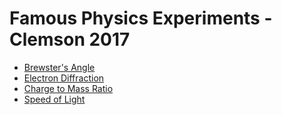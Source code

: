 # Famous Physics Experiments - Clemson 2017

- [Brewster's Angle](McGaha_Brewster_s_Angle.pdf)
- [Electron Diffraction](McGaha_Electron_Diffraction.pdf)
- [Charge to Mass Ratio](McGaha_Charge_to_Mass_Ratio.pdf)
- [Speed of Light](McGaha_Speed_of_Light.pdf)
